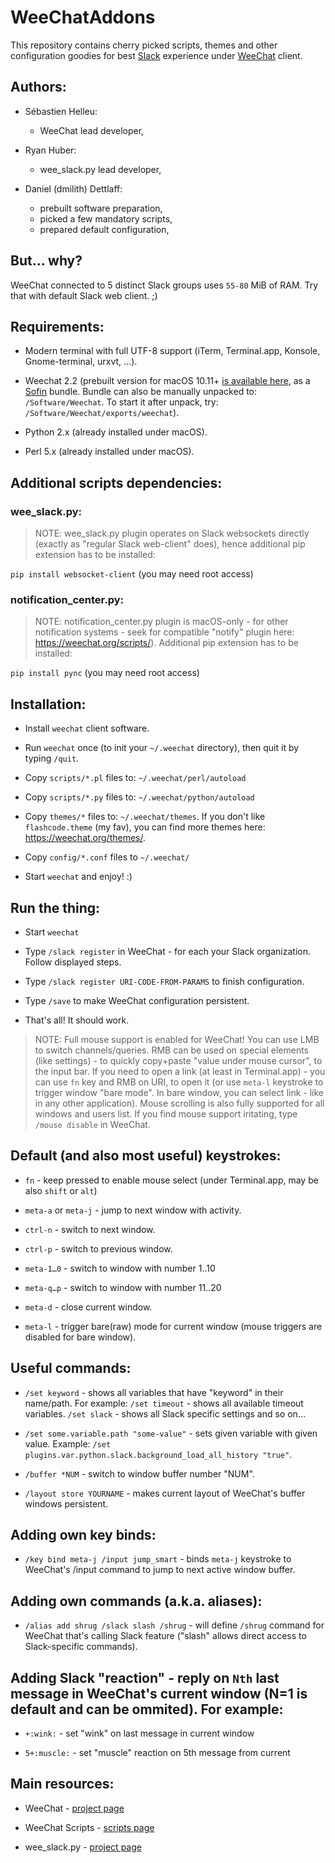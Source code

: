 # WeeChatAddons

This repository contains cherry picked scripts, themes and other configuration goodies for best [Slack](https://slack.com/) experience under [WeeChat](https://weechat.org/) client.


## Authors:


* Sébastien Helleu:
    - WeeChat lead developer,

* Ryan Huber:
    - wee_slack.py lead developer,

* Daniel (dmilith) Dettlaff:
    - prebuilt software preparation,
    - picked a few mandatory scripts,
    - prepared default configuration,


## But… why?

WeeChat connected to 5 distinct Slack groups uses `55-80` MiB of RAM. Try that with default Slack web client. ;)


## Requirements:

* Modern terminal with full UTF-8 support (iTerm, Terminal.app, Konsole, Gnome-terminal, urxvt, …).

* Weechat 2.2 (prebuilt version for macOS 10.11+ [is available here](http://software.verknowsys.com/binary/Darwin-10.11-x86_64/Weechat-2.2-Darwin-10.11-x86_64.txz), as a [Sofin](https://github.com/VerKnowSys/sofin) bundle. Bundle can also be manually unpacked to: `/Software/Weechat`. To start it after unpack, try: `/Software/Weechat/exports/weechat`).

* Python 2.x (already installed under macOS).

* Perl 5.x (already installed under macOS).


## Additional scripts dependencies:

### wee_slack.py:

> NOTE: wee_slack.py plugin operates on Slack websockets directly (exactly as "regular Slack web-client" does), hence additional pip extension has to be installed:

`pip install websocket-client` (you may need root access)


### notification_center.py:

> NOTE: notification_center.py plugin is macOS-only - for other notification systems - seek for compatible "notify" plugin here: https://weechat.org/scripts/). Additional pip extension has to be installed:

`pip install pync` (you may need root access)


## Installation:

* Install `weechat` client software.

* Run `weechat` once (to init your `~/.weechat` directory), then quit it by typing `/quit`.

* Copy `scripts/*.pl` files to: `~/.weechat/perl/autoload`

* Copy `scripts/*.py` files to: `~/.weechat/python/autoload`

* Copy `themes/*` files to: `~/.weechat/themes`. If you don't like `flashcode.theme` (my fav), you can find more themes here: https://weechat.org/themes/.

* Copy `config/*.conf` files to `~/.weechat/`

* Start `weechat` and enjoy! :)


## Run the thing:

* Start `weechat`

* Type `/slack register` in WeeChat - for each your Slack organization. Follow displayed steps.

* Type `/slack register URI-CODE-FROM-PARAMS` to finish configuration.

* Type `/save` to make WeeChat configuration persistent.

* That's all! It should work.

> NOTE: Full mouse support is enabled for WeeChat!
>       You can use LMB to switch channels/queries.
>       RMB can be used on special elements (like settings) -
>       to quickly copy+paste "value under mouse cursor", to the input bar.
>       If you need to open a link (at least in Terminal.app) - you can use `fn` key
>       and RMB on URI, to open it (or use `meta-l` keystroke to trigger window "bare mode". In bare window, you can select link - like in any other application).
>       Mouse scrolling is also fully supported for all windows and users list.
>       If you find mouse support iritating, type `/mouse disable` in WeeChat.


## Default (and also most useful) keystrokes:

* `fn` - keep pressed to enable mouse select (under Terminal.app, may be also `shift` or `alt`)

* `meta-a` or `meta-j` - jump to next window with activity.

* `ctrl-n` - switch to next window.

* `ctrl-p` - switch to previous window.

* `meta-1…0` - switch to window with number 1..10

* `meta-q…p` - switch to window with number 11..20

* `meta-d` - close current window.

* `meta-l` - trigger bare(raw) mode for current window (mouse triggers are disabled for bare window).


## Useful commands:

* `/set keyword` - shows all variables that have "keyword" in their name/path. For example: `/set timeout` - shows all available timeout variables. `/set slack` - shows all Slack specific settings and so on…

* `/set some.variable.path "some-value"` - sets given variable with given value. Example: `/set plugins.var.python.slack.background_load_all_history "true"`.

* `/buffer *NUM` - switch to window buffer number "NUM".

* `/layout store YOURNAME` - makes current layout of WeeChat's buffer windows persistent.


## Adding own key binds:

* `/key bind meta-j /input jump_smart` - binds `meta-j` keystroke to WeeChat's /input command to jump to next active window buffer.


## Adding own commands (a.k.a. aliases):

* `/alias add shrug /slack slash /shrug` - will define `/shrug` command for WeeChat that's calling Slack feature ("slash" allows direct access to Slack-specific commands).


## Adding Slack "reaction" - reply on `Nth` last message in WeeChat's current window (N=1 is default and can be ommited). For example:

* `+:wink:` - set "wink" on last message in current window

* `5+:muscle:` - set "muscle" reaction on 5th message from current


## Main resources:

* WeeChat - [project page](https://weechat.org/)

* WeeChat Scripts - [scripts page](https://weechat.org/scripts/)

* wee_slack.py - [project page](https://github.com/wee-slack/wee-slack)
